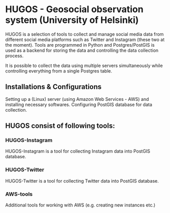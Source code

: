 # HUGOS - Geosocial observation system (University of Helsinki)

HUGOS is a selection of tools to collect and manage social media data from different social media platforms such as Twitter and Instagram (these two at the moment). 
Tools are programmed in Python and Postgres/PostGIS is used as a backend for storing the data and controlling the data collection process.

It is possible to collect the data using multiple servers simultaneously while controlling everything from a single Postgres table. 
 
## Installations & Configurations
Setting up a (Linux) server (using Amazon Web Services - AWS) and installing necessary softwares. Configuring PostGIS database for data collection.

## HUGOS consist of following tools:
### HUGOS-Instagram
HUGOS-Instagram is a tool for collecting Instagram data into PostGIS database.

### HUGOS-Twitter
HUGOS-Twitter is a tool for collecting Twitter data into PostGIS database.

### AWS-tools
Additional tools for working with AWS (e.g. creating new instances etc.) 

